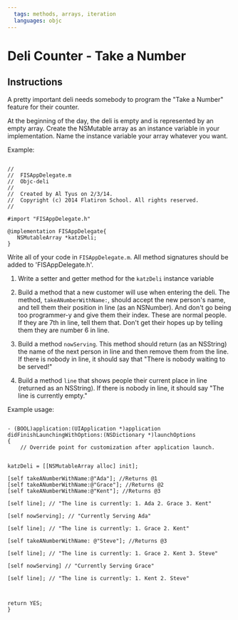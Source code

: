```yaml
---
  tags: methods, arrays, iteration
  languages: objc
---
```


# Deli Counter - Take a Number

## Instructions

A pretty important deli needs somebody to program the "Take a Number" feature for their counter.

At the beginning of the day, the deli is empty and is represented by an empty array.  Create the NSMutable array as an instance variable in your implementation.  Name the instance variable your array whatever you want.

Example: 

 ```objc 

//
//  FISAppDelegate.m
//  Objc-deli
//
//  Created by Al Tyus on 2/3/14.
//  Copyright (c) 2014 Flatiron School. All rights reserved.
//

#import "FISAppDelegate.h"

@implementation FISAppDelegate{
    NSMutableArray *katzDeli;
}

 ```

Write all of your code in `FISAppDelegate.m`.  All method signatures should be added to 'FISAppDelegate.h'.

1. Write a setter and getter method for the `katzDeli` instance variable

2. Build a method that a new customer will use when entering the deli. The method, `takeANumberWithName:`, should accept the new person's name, and tell them their position in line (as an NSNumber). And don't go being too programmer-y and give them their index. These are normal people. If they are 7th in line, tell them that. Don't get their hopes up by telling them they are number 6 in line.

3. Build a method `nowServing`. This method should return (as an NSString) the name of the next person in line and then remove them from the line. If there is nobody in line, it should say that "There is nobody waiting to be served!"

4. Build a method `line` that shows people their current place in line (returned as an NSString). If there is nobody in line, it should say "The line is currently empty."

Example usage:
	
```objc

- (BOOL)application:(UIApplication *)application didFinishLaunchingWithOptions:(NSDictionary *)launchOptions
{
    // Override point for customization after application launch.


katzDeli = [[NSMutableArray alloc] init];

[self takeANumberWithName:@"Ada"]; //Returns @1
[self takeANumberWithName:@"Grace"]; //Returns @2
[self takeANumberWithName:@"Kent"]; //Returns @3

[self line]; // "The line is currently: 1. Ada 2. Grace 3. Kent"

[self nowServing]; // "Currently Serving Ada"

[self line]; // "The line is currently: 1. Grace 2. Kent"

[self takeANumberWithName: @"Steve"]; //Returns @3

[self line]; // "The line is currently: 1. Grace 2. Kent 3. Steve"

[self nowServing] // "Currently Serving Grace"

[self line]; // "The line is currently: 1. Kent 2. Steve"
 


return YES;
}
```
